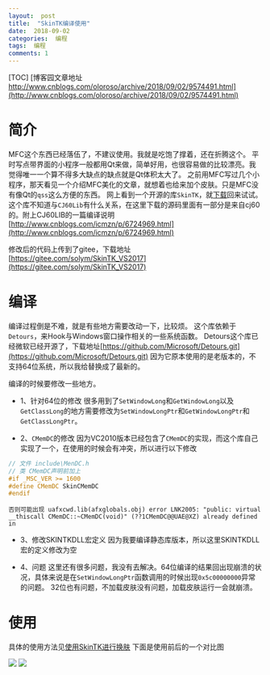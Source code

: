 ```yaml
---
layout:  post
title:  "SkinTK编译使用"
date:  2018-09-02
categories:  编程
tags:  编程
comments: 1
---
```


[TOC]
[博客园文章地址 http://www.cnblogs.com/oloroso/archive/2018/09/02/9574491.html](http://www.cnblogs.com/oloroso/archive/2018/09/02/9574491.html)
# 简介

MFC这个东西已经落伍了，不建议使用。我就是吃饱了撑着，还在折腾这个。
平时写点带界面的小程序一般都用Qt来做，简单好用，也很容易做的比较漂亮。我觉得唯一一个算不得多大缺点的缺点就是Qt体积太大了。
之前用MFC写过几个小程序，那天看见一个介绍MFC美化的文章，就想着也给来加个皮肤。只是MFC没有像Qt的`qss`这么方便的东西。
网上看到一个开源的库`SkinTK`，就[下载](http://www.pudn.com/Download/item/id/1114327.html)回来试试。
这个库不知道与`CJ60Lib`有什么关系，在这里下载的源码里面有一部分是来自cj60的。附上CJ60LIB的一篇编译说明[http://www.cnblogs.com/icmzn/p/6724969.html](http://www.cnblogs.com/icmzn/p/6724969.html)

修改后的代码上传到了gitee，下载地址[https://gitee.com/solym/SkinTK_VS2017](https://gitee.com/solym/SkinTK_VS2017)

# 编译
编译过程倒是不难，就是有些地方需要改动一下，比较烦。
这个库依赖于`Detours`，来Hook与Windows窗口操作相关的一些系统函数。
Detours这个库已经微软已经开源了，下载地址[https://github.com/Microsoft/Detours.git](https://github.com/Microsoft/Detours.git)
因为它原本使用的是老版本的，不支持64位系统，所以我给替换成了最新的。

编译的时候要修改一些地方。

- 1、针对64位的修改
    很多用到了`SetWindowLong`和`GetWindowLong`以及`GetClassLong`的地方需要修改为`SetWindowLongPtr`和`GetWindowLongPtr`和`GetClassLongPtr`。

- 2、`CMemDC`的修改
    因为VC2010版本已经包含了`CMemDC`的实现，而这个库自己实现了一个，在使用的时候会有冲突，所以进行以下修改
```cpp
// 文件 include\MenDC.h
// 类 CMemDC声明前加上
#if _MSC_VER >= 1600
#define CMemDC SkinCMemDC
#endif
```
    否则可能出现 uafxcwd.lib(afxglobals.obj) error LNK2005: "public: virtual __thiscall CMemDC::~CMemDC(void)" (??1CMemDC@@UAE@XZ) already defined in

- 3、修改SKINTKDLL宏定义
    因为我要编译静态库版本，所以这里SKINTKDLL宏的定义修改为空

- 4、问题
    这里还有很多问题，我没有去解决。64位编译的结果回出现崩溃的状况，具体来说是在`SetWindowLongPtr`函数调用的时候出现`0x5c00000000`异常的问题。
   32位也有问题，不加载皮肤没有问题，加载皮肤运行一会就崩溃。

# 使用

具体的使用方法见[使用SkinTK进行换肤](http://blog.51cto.com/qsjming/554100)
下面是使用前后的一个对比图

![](https://images2018.cnblogs.com/blog/693958/201809/693958-20180902171207185-914015043.jpg)
![](https://images2018.cnblogs.com/blog/693958/201809/693958-20180902171218190-70086593.jpg)